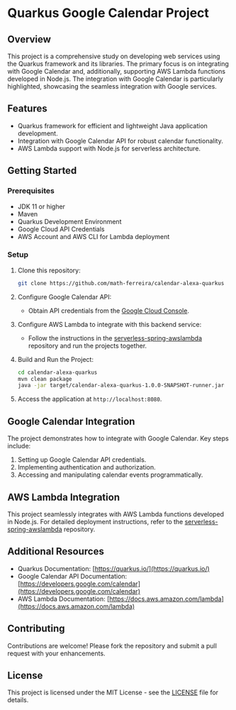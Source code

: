 # Quarkus Google Calendar Project

## Overview

This project is a comprehensive study on developing web services using the Quarkus framework and its libraries. The primary focus is on integrating with Google Calendar and, additionally, supporting AWS Lambda functions developed in Node.js. The integration with Google Calendar is particularly highlighted, showcasing the seamless integration with Google services.

## Features

- Quarkus framework for efficient and lightweight Java application development.
- Integration with Google Calendar API for robust calendar functionality.
- AWS Lambda support with Node.js for serverless architecture.

## Getting Started

### Prerequisites

- JDK 11 or higher
- Maven
- Quarkus Development Environment
- Google Cloud API Credentials
- AWS Account and AWS CLI for Lambda deployment

### Setup

1. Clone this repository:

   ```bash
   git clone https://github.com/math-ferreira/calendar-alexa-quarkus
   ```

2. Configure Google Calendar API:

   - Obtain API credentials from the [Google Cloud Console](https://console.cloud.google.com/).

3. Configure AWS Lambda to integrate with this backend service:

   - Follow the instructions in the [serverless-spring-awslambda](https://github.com/math-ferreira/serverless-spring-awslambda) repository and run the projects together.

4. Build and Run the Project:

   ```bash
   cd calendar-alexa-quarkus
   mvn clean package
   java -jar target/calendar-alexa-quarkus-1.0.0-SNAPSHOT-runner.jar
   ```

5. Access the application at `http://localhost:8080`.

## Google Calendar Integration

The project demonstrates how to integrate with Google Calendar. Key steps include:

1. Setting up Google Calendar API credentials.
2. Implementing authentication and authorization.
3. Accessing and manipulating calendar events programmatically.

## AWS Lambda Integration

This project seamlessly integrates with AWS Lambda functions developed in Node.js. For detailed deployment instructions, refer to the [serverless-spring-awslambda](https://github.com/math-ferreira/serverless-spring-awslambda) repository.

## Additional Resources

- Quarkus Documentation: [https://quarkus.io/](https://quarkus.io/)
- Google Calendar API Documentation: [https://developers.google.com/calendar](https://developers.google.com/calendar)
- AWS Lambda Documentation: [https://docs.aws.amazon.com/lambda](https://docs.aws.amazon.com/lambda)

## Contributing

Contributions are welcome! Please fork the repository and submit a pull request with your enhancements.

## License

This project is licensed under the MIT License - see the [LICENSE](LICENSE) file for details.
